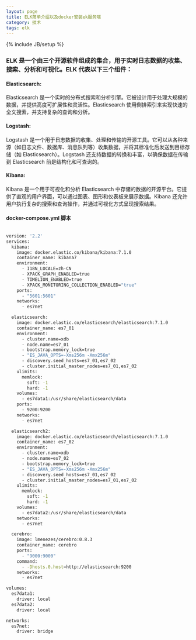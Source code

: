 ```yaml
---
layout: page
title: ELK简单介绍以及docker安装ek服务端
category: 技术
tags: elk
---
```

{% include JB/setup %}


### ELK 是一个由三个开源软件组成的集合，用于实时日志数据的收集、搜索、分析和可视化。ELK 代表以下三个组件：

#### Elasticsearch:

Elasticsearch 是一个实时的分布式搜索和分析引擎。它被设计用于处理大规模的数据，并提供高度可扩展性和灵活性。Elasticsearch 使用倒排索引来实现快速的全文搜索，并支持复杂的查询和分析。

#### Logstash:

Logstash 是一个用于日志数据的收集、处理和传输的开源工具。它可以从各种来源（如日志文件、数据库、消息队列等）收集数据，并将其标准化后发送到目标存储（如 Elasticsearch）。Logstash 还支持数据的转换和丰富，以确保数据在传输到 Elasticsearch 前是结构化和可查询的。
#### Kibana:

Kibana 是一个用于可视化和分析 Elasticsearch 中存储的数据的开源平台。它提供了直观的用户界面，可以通过图表、图形和仪表板来展示数据。Kibana 还允许用户执行复杂的搜索和查询操作，并通过可视化方式呈现搜索结果。

#### docker-compose.yml 脚本

```bash

version: '2.2'
services:
  kibana:
    image: docker.elastic.co/kibana/kibana:7.1.0
    container_name: kibana7
    environment:
      - I18N_LOCALE=zh-CN
      - XPACK_GRAPH_ENABLED=true
      - TIMELION_ENABLED=true
      - XPACK_MONITORING_COLLECTION_ENABLED="true"
    ports:
      - "5601:5601"
    networks:
      - es7net

  elasticsearch:
    image: docker.elastic.co/elasticsearch/elasticsearch:7.1.0
    container_name: es7_01
    environment:
      - cluster.name=xdb
      - node.name=es7_01
      - bootstrap.memory_lock=true
      - "ES_JAVA_OPTS=-Xms256m -Xmx256m"
      - discovery.seed_hosts=es7_01,es7_02
      - cluster.initial_master_nodes=es7_01,es7_02
    ulimits:
      memlock:
        soft: -1
        hard: -1
    volumes:
      - es7data1:/usr/share/elasticsearch/data
    ports:
      - 9200:9200
    networks:
      - es7net

  elasticsearch2:
    image: docker.elastic.co/elasticsearch/elasticsearch:7.1.0
    container_name: es7_02
    environment:
      - cluster.name=xdb
      - node.name=es7_02
      - bootstrap.memory_lock=true
      - "ES_JAVA_OPTS=-Xms256m -Xmx256m"
      - discovery.seed_hosts=es7_01,es7_02
      - cluster.initial_master_nodes=es7_01,es7_02
    ulimits:
      memlock:
        soft: -1
        hard: -1
    volumes:
      - es7data2:/usr/share/elasticsearch/data
    networks:
      - es7net

  cerebro:
    image: lmenezes/cerebro:0.8.3
    container_name: cerebro
    ports:
      - "9000:9000"
    command:
      - -Dhosts.0.host=http://elasticsearch:9200
    networks:
      - es7net

volumes:
  es7data1:
    driver: local
  es7data2:
    driver: local

networks:
  es7net:
    driver: bridge
```

